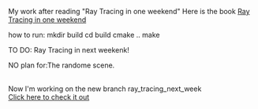 <!--
 * @Author: feiqi3
 * @Date: 2022-03-01 23:47:35
 * @LastEditTime: 2022-03-29 14:37:14
 * @LastEditors: feiqi3
 * @Description: |The readme File|
 * @FilePath: \rayTracer\README.md
 * ->blog: feiqi3.cn <-
-->
My work after reading "Ray Tracing in one weekend"
Here is the book [Ray Tracing in one weekend](https://raytracing.github.io/books/RayTracingInOneWeekend.html)

how to run:
mkdir build
cd build 
cmake ..
make 


TO DO: Ray Tracing in next weekenk!

NO plan for:The randome scene.     
    <br/>
    
Now I'm working on the new branch ray_tracing_next_week   
[Click here to check it out](https://github.com/feiqi3/rayTracer/tree/ray_tracing_next_week)
